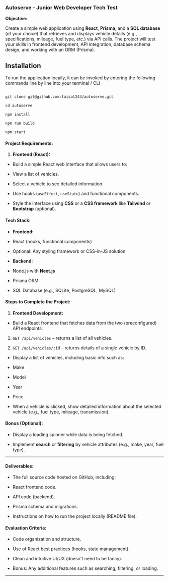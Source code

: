 ### Autoserve - Junior Web Developer Tech Test

**Objective:**

Create a simple web application using **React**, **Prisma**, and a **SQL database** (of your choice) that retrieves and displays vehicle details (e.g., specifications, mileage, fuel type, etc.) via API calls. The project will test your skills in frontend development, API integration, database schema design, and working with an ORM (Prisma).

## Installation

To run the application locally, it can be invoked by entering the following commands line by line into your terminal / CLI

```

git clone git@github.com:faisal244/autoserve.git

cd autoserve

npm install

npm run build

npm start

```

#### **Project Requirements:**

1. **Frontend (React):**

-   Build a simple React web interface that allows users to:

-   View a list of vehicles.

-   Select a vehicle to see detailed information.

-   Use hooks (`useEffect`, `useState`) and functional components.

-   Style the interface using **CSS** or a **CSS framework** like **Tailwind** or **Bootstrap** (optional).

#### **Tech Stack:**

-   **Frontend:**

-   React (hooks, functional components)

-   Optional: Any styling framework or CSS-in-JS solution

-   **Backend:**

-   Node.js with **Next.js**

-   Prisma ORM

-   SQL Database (e.g., SQLite, PostgreSQL, MySQL)

#### **Steps to Complete the Project:**

1. **Frontend Development:**

-   Build a React frontend that fetches data from the two (preconfigured) API endpoints:

1. `GET /api/vehicles` – returns a list of all vehicles.

2. `GET /api/vehicles/:id` – returns details of a single vehicle by ID.

-   Display a list of vehicles, including basic info such as:

-   Make

-   Model

-   Year

-   Price

-   When a vehicle is clicked, show detailed information about the selected vehicle (e.g., fuel type, mileage, transmission).

#### **Bonus (Optional):**

-   Display a loading spinner while data is being fetched.

-   Implement **search** or **filtering** by vehicle attributes (e.g., make, year, fuel type).

---

#### **Deliverables:**

-   The full source code hosted on GitHub, including:

-   React frontend code.

-   API code (backend).

-   Prisma schema and migrations.

-   Instructions on how to run the project locally (README file).

#### **Evaluation Criteria:**

-   Code organization and structure.

-   Use of React best practices (hooks, state management).

-   Clean and intuitive UI/UX (doesn't need to be fancy).

-   Bonus: Any additional features such as searching, filtering, or loading.

---
